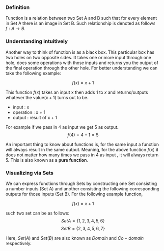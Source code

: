 ### Definition

Function is a relation between two Set A and B such that for every element in Set A there is an image in Set B.
Such relationship is denoted as follows  $f: A \rightarrow B$.


### Understanding intuitively

Another way to think of function is as a black box. This particular box has two holes on two opposite sides. It takes one or more input through one hole, does some operations with those inputs and returns you the output of the final operation through the other hole. For better understanding we can take the following example:

$$
f(x) = x + 1
$$

This function $f(x)$ takes an input x then adds 1 to $x$ and returns/outputs whatever the value($x + 1$) turns out to be.

- input : x
- operation : x + 1
- output : result of x + 1

For example if we pass in 4 as input we get 5 as output.
$$
f(4) = 4 + 1 = 5
$$

An important thing to know about functions is, for the same input a function will always result in the same output. Meaning, for the above function $f(x)$ it does not matter how many times we pass in 4 as input , it will always return 5. This is also known as a **pure function**. 


### Visualizing via Sets

We can express functions through Sets by constructing one Set consisting a number inputs (Set A) and another consisting the following corresponding outputs for those inputs (Set B). For the following example function,

$$
f(x) = x + 1
$$

such two set can be as follows:
$$
Set A = \{{1, 2, 3, 4, 5, 6\}}
$$
$$
Set B = \{{2, 3, 4, 5, 6, 7\}}
$$

Here, $Set(A)$ and $Set(B)$ are also known as  $Domain$  and  $Co-domain$  respectively.

